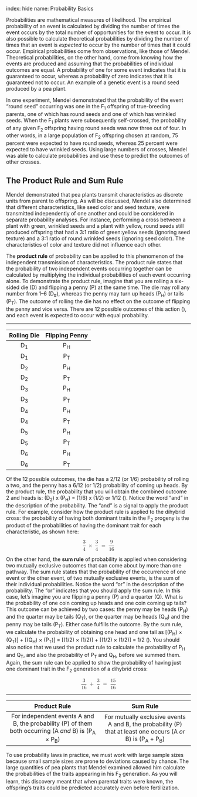 index: hide
name: Probability Basics

Probabilities are mathematical measures of likelihood. The empirical probability of an event is calculated by dividing the number of times the event occurs by the total number of opportunities for the event to occur. It is also possible to calculate theoretical probabilities by dividing the number of times that an event is  *expected* to occur by the number of times that it could occur. Empirical probabilities come from observations, like those of Mendel. Theoretical probabilities, on the other hand, come from knowing how the events are produced and assuming that the probabilities of individual outcomes are equal. A probability of one for some event indicates that it is guaranteed to occur, whereas a probability of zero indicates that it is guaranteed not to occur. An example of a genetic event is a round seed produced by a pea plant.

In one experiment, Mendel demonstrated that the probability of the event “round seed” occurring was one in the F<sub>1</sub> offspring of true-breeding parents, one of which has round seeds and one of which has wrinkled seeds. When the F<sub>1</sub> plants were subsequently self-crossed, the probability of any given F<sub>2</sub> offspring having round seeds was now three out of four. In other words, in a large population of F<sub>2</sub> offspring chosen at random, 75 percent were expected to have round seeds, whereas 25 percent were expected to have wrinkled seeds. Using large numbers of crosses, Mendel was able to calculate probabilities and use these to predict the outcomes of other crosses.

## The Product Rule and Sum Rule

Mendel demonstrated that pea plants transmit characteristics as discrete units from parent to offspring. As will be discussed, Mendel also determined that different characteristics, like seed color and seed texture, were transmitted independently of one another and could be considered in separate probability analyses. For instance, performing a cross between a plant with green, wrinkled seeds and a plant with yellow, round seeds still produced offspring that had a 3:1 ratio of green:yellow seeds (ignoring seed texture) and a 3:1 ratio of round:wrinkled seeds (ignoring seed color). The characteristics of color and texture did not influence each other.

The  **product rule** of probability can be applied to this phenomenon of the independent transmission of characteristics. The product rule states that the probability of two independent events occurring together can be calculated by multiplying the individual probabilities of each event occurring alone. To demonstrate the product rule, imagine that you are rolling a six-sided die (D) and flipping a penny (P) at the same time. The die may roll any number from 1–6 (D<sub>#</sub>), whereas the penny may turn up heads (P<sub>H</sub>) or tails (P<sub>T</sub>). The outcome of rolling the die has no effect on the outcome of flipping the penny and vice versa. There are 12 possible outcomes of this action (), and each event is expected to occur with equal probability.


****

| Rolling Die | Flipping Penny |
|:-:|:-:|
| D<sub>1</sub> | P<sub>H</sub> |
| D<sub>1</sub> | P<sub>T</sub> |
| D<sub>2</sub> | P<sub>H</sub> |
| D<sub>2</sub> | P<sub>T</sub> |
| D<sub>3</sub> | P<sub>H</sub> |
| D<sub>3</sub> | P<sub>T</sub> |
| D<sub>4</sub> | P<sub>H</sub> |
| D<sub>4</sub> | P<sub>T</sub> |
| D<sub>5</sub> | P<sub>H</sub> |
| D<sub>5</sub> | P<sub>T</sub> |
| D<sub>6</sub> | P<sub>H</sub> |
| D<sub>6</sub> | P<sub>T</sub> |
    

Of the 12 possible outcomes, the die has a 2/12 (or 1/6) probability of rolling a two, and the penny has a 6/12 (or 1/2) probability of coming up heads. By the product rule, the probability that you will obtain the combined outcome 2 and heads is: (D<sub>2</sub>) x (P<sub>H</sub>) = (1/6) x (1/2) or 1/12 (). Notice the word “and” in the description of the probability. The “and” is a signal to apply the product rule. For example, consider how the product rule is applied to the dihybrid cross: the probability of having both dominant traits in the F<sub>2</sub> progeny is the product of the probabilities of having the dominant trait for each characteristic, as shown here:

<math display="block" xmlns:q="http://cnx.rice.edu/qml/1.0" xmlns:m="http://www.w3.org/1998/Math/MathML" xmlns:bib="http://bibtexml.sf.net/" xmlns:md="http://cnx.rice.edu/mdml" xmlns="http://cnx.rice.edu/cnxml"><mrow><mfrac bevelled="true"><mn>3</mn><mn>4</mn></mfrac><mtext> </mtext><mo>×</mo><mtext> </mtext><mfrac bevelled="true"><mn>3</mn><mn>4</mn></mfrac><mtext> </mtext><mo>=</mo><mtext> </mtext><mtext>​</mtext><mfrac bevelled="true"><mn>9</mn><mrow><mn>16</mn></mrow></mfrac></mrow></math>

On the other hand, the  **sum rule** of probability is applied when considering two mutually exclusive outcomes that can come about by more than one pathway. The sum rule states that the probability of the occurrence of one event or the other event, of two mutually exclusive events, is the sum of their individual probabilities. Notice the word “or” in the description of the probability. The “or” indicates that you should apply the sum rule. In this case, let’s imagine you are flipping a penny (P) and a quarter (Q). What is the probability of one coin coming up heads and one coin coming up tails? This outcome can be achieved by two cases: the penny may be heads (P<sub>H</sub>) and the quarter may be tails (Q<sub>T</sub>), or the quarter may be heads (Q<sub>H</sub>) and the penny may be tails (P<sub>T</sub>). Either case fulfills the outcome. By the sum rule, we calculate the probability of obtaining one head and one tail as [(P<sub>H</sub>) × (Q<sub>T</sub>)] + [(Q<sub>H</sub>) × (P<sub>T</sub>)] = [(1/2) × (1/2)] + [(1/2) × (1/2)] = 1/2 (). You should also notice that we used the product rule to calculate the probability of P<sub>H</sub> and Q<sub>T</sub>, and also the probability of P<sub>T</sub> and Q<sub>H</sub>, before we summed them. Again, the sum rule can be applied to show the probability of having just one dominant trait in the F<sub>2</sub> generation of a dihybrid cross:

<math display="block" xmlns:q="http://cnx.rice.edu/qml/1.0" xmlns:m="http://www.w3.org/1998/Math/MathML" xmlns:bib="http://bibtexml.sf.net/" xmlns:md="http://cnx.rice.edu/mdml" xmlns="http://cnx.rice.edu/cnxml"><mrow><mfrac bevelled="true"><mn>3</mn><mrow><mn>16</mn></mrow></mfrac><mtext> </mtext><mo>+</mo><mtext> </mtext><mfrac bevelled="true"><mn>3</mn><mn>4</mn></mfrac><mtext> </mtext><mo>=</mo><mtext> </mtext><mtext>​</mtext><mfrac bevelled="true"><mn>15</mn><mrow><mn>16</mn></mrow></mfrac></mrow></math>


****

| Product Rule | Sum Rule |
|:-:|:-:|
| For independent events A and B, the probability (P) of them both occurring (A  *and* B) is (P<sub>A</sub> × P<sub>B</sub>) | For mutually exclusive events A and B, the probability (P) that at least one occurs (A  *or* B) is (P<sub>A</sub> + P<sub>B</sub>) |
    

To use probability laws in practice, we must work with large sample sizes because small sample sizes are prone to deviations caused by chance. The large quantities of pea plants that Mendel examined allowed him calculate the probabilities of the traits appearing in his F<sub>2</sub> generation. As you will learn, this discovery meant that when parental traits were known, the offspring’s traits could be predicted accurately even before fertilization.
